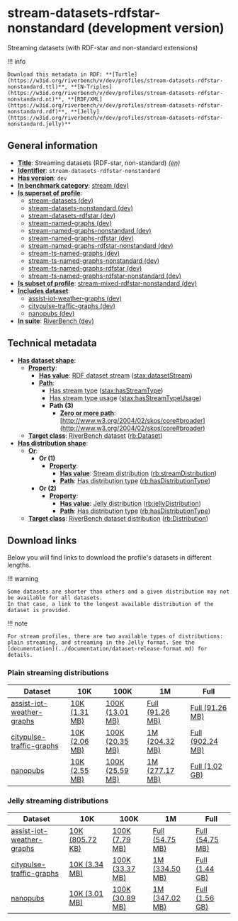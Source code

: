 # stream-datasets-rdfstar-nonstandard (development version)

Streaming datasets (with RDF-star and non-standard extensions)

!!! info

    Download this metadata in RDF: **[Turtle](https://w3id.org/riverbench/v/dev/profiles/stream-datasets-rdfstar-nonstandard.ttl)**, **[N-Triples](https://w3id.org/riverbench/v/dev/profiles/stream-datasets-rdfstar-nonstandard.nt)**, **[RDF/XML](https://w3id.org/riverbench/v/dev/profiles/stream-datasets-rdfstar-nonstandard.rdf)**, **[Jelly](https://w3id.org/riverbench/v/dev/profiles/stream-datasets-rdfstar-nonstandard.jelly)**



## General information

- **<abbr title="A name given to the resource.">Title</abbr>**: Streaming datasets (RDF-star, non-standard) _(<abbr title="English">en</abbr>)_
- **<abbr title="An unambiguous reference to the resource within a given context.">Identifier</abbr>**: `stream-datasets-rdfstar-nonstandard`
- **<abbr title="Version tag of an artifact">Has version</abbr>**: `dev`
- **<abbr title="Indicates that the subject (either a task or a profile) is in benchmark category. This property is functional (each task/profile must be in exactly one benchmark category).">In benchmark category</abbr>**: [stream (dev)](https://w3id.org/riverbench/v/dev/categories/stream)
- **<abbr title="Indicates that this profile contains all datasets of the other profile">Is superset of profile</abbr>**: 
    - [stream-datasets (dev)](https://w3id.org/riverbench/v/dev/profiles/stream-datasets)
    - [stream-datasets-nonstandard (dev)](https://w3id.org/riverbench/v/dev/profiles/stream-datasets-nonstandard)
    - [stream-datasets-rdfstar (dev)](https://w3id.org/riverbench/v/dev/profiles/stream-datasets-rdfstar)
    - [stream-named-graphs (dev)](https://w3id.org/riverbench/v/dev/profiles/stream-named-graphs)
    - [stream-named-graphs-nonstandard (dev)](https://w3id.org/riverbench/v/dev/profiles/stream-named-graphs-nonstandard)
    - [stream-named-graphs-rdfstar (dev)](https://w3id.org/riverbench/v/dev/profiles/stream-named-graphs-rdfstar)
    - [stream-named-graphs-rdfstar-nonstandard (dev)](https://w3id.org/riverbench/v/dev/profiles/stream-named-graphs-rdfstar-nonstandard)
    - [stream-ts-named-graphs (dev)](https://w3id.org/riverbench/v/dev/profiles/stream-ts-named-graphs)
    - [stream-ts-named-graphs-nonstandard (dev)](https://w3id.org/riverbench/v/dev/profiles/stream-ts-named-graphs-nonstandard)
    - [stream-ts-named-graphs-rdfstar (dev)](https://w3id.org/riverbench/v/dev/profiles/stream-ts-named-graphs-rdfstar)
    - [stream-ts-named-graphs-rdfstar-nonstandard (dev)](https://w3id.org/riverbench/v/dev/profiles/stream-ts-named-graphs-rdfstar-nonstandard)
- **<abbr title="Indicates that this profile's datasets are all in the other profile">Is subset of profile</abbr>**: [stream-mixed-rdfstar-nonstandard (dev)](https://w3id.org/riverbench/v/dev/profiles/stream-mixed-rdfstar-nonstandard)
- **<abbr title="Indicates which datasets are included in the profile">Includes dataset</abbr>**: 
    - [assist-iot-weather-graphs (dev)](https://w3id.org/riverbench/datasets/assist-iot-weather-graphs/dev)
    - [citypulse-traffic-graphs (dev)](https://w3id.org/riverbench/datasets/citypulse-traffic-graphs/dev)
    - [nanopubs (dev)](https://w3id.org/riverbench/datasets/nanopubs/dev)
- **<abbr title="Indicates the benchmark suite to which a dataset or profile belongs">In suite</abbr>**: [RiverBench (dev)](https://w3id.org/riverbench/)

## Technical metadata

- **<abbr title="Specifies the SHACL shape of distributions that are allowed in a given benchmark profile.">Has dataset shape</abbr>**: 
    - **<abbr title="Links a shape to its property shapes.">Property</abbr>**:     
        - **<abbr title="Specifies a value that must be among the value nodes.">Has value</abbr>**: <abbr title="An RDF dataset stream is a grouped RDF stream whose elements are RDF datasets.">RDF dataset stream</abbr> ([stax:datasetStream](https://w3id.org/stax/ontology#datasetStream))
        - **<abbr title="Specifies the property path of a property shape.">Path</abbr>**:     
            - <abbr title="For an RDF stream type usage, this property indicates which stream type is used.">Has stream type</abbr> ([stax:hasStreamType](https://w3id.org/stax/ontology#hasStreamType))
            - <abbr title="Inverse of stax:isUsageOf – indicates that the subject is related to a usage of an RDF stream type.  The subject for this property can be for example a published stream on the Web (e.g., vocals:RDFStream) or a scientific publication that discusses a usage of an RDF stream type.">Has stream type usage</abbr> ([stax:hasStreamTypeUsage](https://w3id.org/stax/ontology#hasStreamTypeUsage))
            - **Path (3)**    
                - **<abbr title="The (single) value of this property represents a path that is matched zero or more times.">Zero or more path</abbr>**: [http://www.w3.org/2004/02/skos/core#broader](http://www.w3.org/2004/02/skos/core#broader)
    - **<abbr title="Links a shape to a class, indicating that all instances of the class must conform to the shape.">Target class</abbr>**: <abbr title="A dataset in the RiverBench benchmark suite">RiverBench dataset</abbr> ([rb:Dataset](https://w3id.org/riverbench/schema/metadata#Dataset))
- **<abbr title="Specifies the SHACL shape of distributions that are allowed in a given benchmark profile.">Has distribution shape</abbr>**: 
    - **<abbr title="Specifies a list of shapes so that the value nodes must conform to at least one of the shapes.">Or</abbr>**:     
        - **Or (1)**    
            - **<abbr title="Links a shape to its property shapes.">Property</abbr>**:     
                - **<abbr title="Specifies a value that must be among the value nodes.">Has value</abbr>**: <abbr title="The dataset is distributed as a stream of RDF datasets or RDF graphs (grouped RDF stream in RDF-STaX).">Stream distribution</abbr> ([rb:streamDistribution](https://w3id.org/riverbench/schema/metadata#streamDistribution))
                - **<abbr title="Specifies the property path of a property shape.">Path</abbr>**: <abbr title="Indicates the type of RiverBench dataset distribution">Has distribution type</abbr> ([rb:hasDistributionType](https://w3id.org/riverbench/schema/metadata#hasDistributionType))
        - **Or (2)**    
            - **<abbr title="Links a shape to its property shapes.">Property</abbr>**:     
                - **<abbr title="Specifies a value that must be among the value nodes.">Has value</abbr>**: <abbr title="A streaming distribution in the Jelly binary format.">Jelly distribution</abbr> ([rb:jellyDistribution](https://w3id.org/riverbench/schema/metadata#jellyDistribution))
                - **<abbr title="Specifies the property path of a property shape.">Path</abbr>**: <abbr title="Indicates the type of RiverBench dataset distribution">Has distribution type</abbr> ([rb:hasDistributionType](https://w3id.org/riverbench/schema/metadata#hasDistributionType))
    - **<abbr title="Links a shape to a class, indicating that all instances of the class must conform to the shape.">Target class</abbr>**: <abbr title="A distribution of a dataset in the RiverBench benchmark suite.">RiverBench dataset distribution</abbr> ([rb:Distribution](https://w3id.org/riverbench/schema/metadata#Distribution))


## Download links

Below you will find links to download the profile's datasets in different lengths.

!!! warning

    Some datasets are shorter than others and a given distribution may not be available for all datasets.
    In that case, a link to the longest available distribution of the dataset is provided.

!!! note

    For stream profiles, there are two available types of distributions: plain streaming, and streaming in the Jelly format. See the [documentation](../documentation/dataset-release-format.md) for details.

### Plain streaming distributions

Dataset | 10K | 100K | 1M | Full
--- | --- | --- | --- | ---
[assist-iot-weather-graphs](https://w3id.org/riverbench/datasets/assist-iot-weather-graphs/dev) | [10K (1.31 MB)](https://w3id.org/riverbench/datasets/assist-iot-weather-graphs/dev/files/stream_10K.tar.gz) | [100K (13.01 MB)](https://w3id.org/riverbench/datasets/assist-iot-weather-graphs/dev/files/stream_100K.tar.gz) | [Full (91.26 MB)](https://w3id.org/riverbench/datasets/assist-iot-weather-graphs/dev/files/stream_full.tar.gz) | [Full (91.26 MB)](https://w3id.org/riverbench/datasets/assist-iot-weather-graphs/dev/files/stream_full.tar.gz)
[citypulse-traffic-graphs](https://w3id.org/riverbench/datasets/citypulse-traffic-graphs/dev) | [10K (2.06 MB)](https://w3id.org/riverbench/datasets/citypulse-traffic-graphs/dev/files/stream_10K.tar.gz) | [100K (20.35 MB)](https://w3id.org/riverbench/datasets/citypulse-traffic-graphs/dev/files/stream_100K.tar.gz) | [1M (204.32 MB)](https://w3id.org/riverbench/datasets/citypulse-traffic-graphs/dev/files/stream_1M.tar.gz) | [Full (902.24 MB)](https://w3id.org/riverbench/datasets/citypulse-traffic-graphs/dev/files/stream_full.tar.gz)
[nanopubs](https://w3id.org/riverbench/datasets/nanopubs/dev) | [10K (2.55 MB)](https://w3id.org/riverbench/datasets/nanopubs/dev/files/stream_10K.tar.gz) | [100K (25.59 MB)](https://w3id.org/riverbench/datasets/nanopubs/dev/files/stream_100K.tar.gz) | [1M (277.17 MB)](https://w3id.org/riverbench/datasets/nanopubs/dev/files/stream_1M.tar.gz) | [Full (1.02 GB)](https://w3id.org/riverbench/datasets/nanopubs/dev/files/stream_full.tar.gz)

### Jelly streaming distributions

Dataset | 10K | 100K | 1M | Full
--- | --- | --- | --- | ---
[assist-iot-weather-graphs](https://w3id.org/riverbench/datasets/assist-iot-weather-graphs/dev) | [10K (805.72 KB)](https://w3id.org/riverbench/datasets/assist-iot-weather-graphs/dev/files/jelly_10K.jelly.gz) | [100K (7.79 MB)](https://w3id.org/riverbench/datasets/assist-iot-weather-graphs/dev/files/jelly_100K.jelly.gz) | [Full (54.75 MB)](https://w3id.org/riverbench/datasets/assist-iot-weather-graphs/dev/files/jelly_full.jelly.gz) | [Full (54.75 MB)](https://w3id.org/riverbench/datasets/assist-iot-weather-graphs/dev/files/jelly_full.jelly.gz)
[citypulse-traffic-graphs](https://w3id.org/riverbench/datasets/citypulse-traffic-graphs/dev) | [10K (3.34 MB)](https://w3id.org/riverbench/datasets/citypulse-traffic-graphs/dev/files/jelly_10K.jelly.gz) | [100K (33.37 MB)](https://w3id.org/riverbench/datasets/citypulse-traffic-graphs/dev/files/jelly_100K.jelly.gz) | [1M (334.50 MB)](https://w3id.org/riverbench/datasets/citypulse-traffic-graphs/dev/files/jelly_1M.jelly.gz) | [Full (1.44 GB)](https://w3id.org/riverbench/datasets/citypulse-traffic-graphs/dev/files/jelly_full.jelly.gz)
[nanopubs](https://w3id.org/riverbench/datasets/nanopubs/dev) | [10K (3.01 MB)](https://w3id.org/riverbench/datasets/nanopubs/dev/files/jelly_10K.jelly.gz) | [100K (30.89 MB)](https://w3id.org/riverbench/datasets/nanopubs/dev/files/jelly_100K.jelly.gz) | [1M (347.02 MB)](https://w3id.org/riverbench/datasets/nanopubs/dev/files/jelly_1M.jelly.gz) | [Full (1.56 GB)](https://w3id.org/riverbench/datasets/nanopubs/dev/files/jelly_full.jelly.gz)